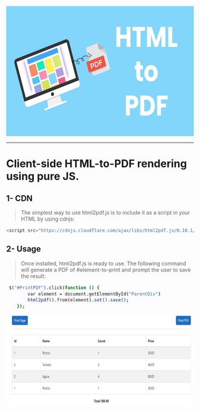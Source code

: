 <img src="Help/HtmlToPdf.jpg" style="height:350px;width:100%">
<hr/>

# Client-side HTML-to-PDF rendering using pure JS.

## 1- CDN
> The simplest way to use html2pdf.js is to include it as a script in your HTML by using cdnjs:

```bash
<script src="https://cdnjs.cloudflare.com/ajax/libs/html2pdf.js/0.10.1/html2pdf.bundle.min.js"></script>
```

## 2- Usage

>Once installed, html2pdf.js is ready to use. The following command will generate a PDF of #element-to-print and prompt the user to save the result:

```bash
 $("#PrintPDF").click(function () {
        var element = document.getElementById("ParentDiv")
        html2pdf().from(element).set().save();
    });
```
<img src="Help/Capture.PNG" style="height:250px;width:100%">
